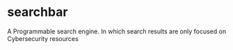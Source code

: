# searchbar
A Programmable search engine. In which search results are only focused on Cybersecurity resources
